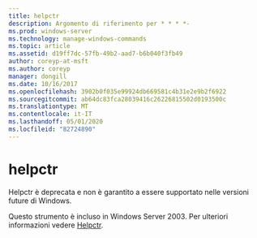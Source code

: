 ```yaml
---
title: helpctr
description: Argomento di riferimento per * * * *-
ms.prod: windows-server
ms.technology: manage-windows-commands
ms.topic: article
ms.assetid: d19ff7dc-57fb-49b2-aad7-b6b040f3fb49
author: coreyp-at-msft
ms.author: coreyp
manager: dongill
ms.date: 10/16/2017
ms.openlocfilehash: 3902b0f035e99924db669581c4b31e2e9b2f6922
ms.sourcegitcommit: ab64dc83fca28039416c26226815502d0193500c
ms.translationtype: MT
ms.contentlocale: it-IT
ms.lasthandoff: 05/01/2020
ms.locfileid: "82724890"
---
```

# <a name="helpctr"></a>helpctr



Helpctr è deprecata e non è garantito a essere supportato nelle versioni future di Windows.

Questo strumento è incluso in Windows Server 2003. Per ulteriori informazioni vedere [Helpctr](https://technet.microsoft.com/library/cc755821(v=ws.10).aspx).
